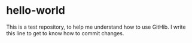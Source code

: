 # hello-world
This is a test repository, to help me understand how to use GitHib.
I write this line to get to know how to commit changes.

